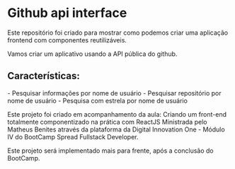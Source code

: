 # Github api interface
Este repositório foi criado para mostrar como podemos criar uma aplicação frontend com componentes reutilizáveis.  

Vamos criar um aplicativo usando a API pública do github.

<h2> Características:  </h2>
 - Pesquisar informações por nome de usuário 
 - Pesquisar repositório por nome de usuário 
 - Pesquisa com estrela por nome de usuário

Este projeto foi criado em acompanhamento da aula: 
Criando um front-end totalmente componentizado na prática com ReactJS  Ministrada pelo Matheus Benites através da plataforma da Digital Innovation One - Módulo IV do BootCamp Spread Fullstack Developer.

Este projeto será implementado mais para frente, após a conclusão do BootCamp.

